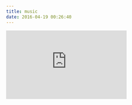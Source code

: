 ```yaml
---
title: music
date: 2016-04-19 00:26:40
---
```


<iframe frameborder="no" border="0" marginwidth="0" marginheight="0" width=330 height=188 src="http://music.163.com/outchain/player?type=0&id=17394183&auto=1&height=188"></iframe>
